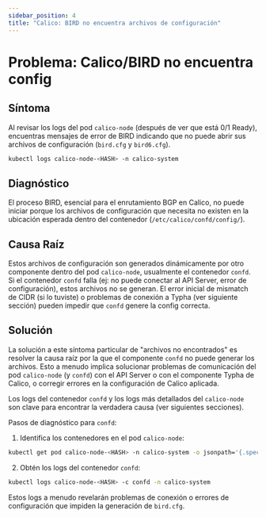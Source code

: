 ```yaml
---
sidebar_position: 4
title: "Calico: BIRD no encuentra archivos de configuración"
---
```


# Problema: Calico/BIRD no encuentra config

## Síntoma

Al revisar los logs del pod `calico-node` (después de ver que está 0/1 Ready), encuentras mensajes de error de BIRD indicando que no puede abrir sus archivos de configuración (`bird.cfg` y `bird6.cfg`).

```bash
kubectl logs calico-node-<HASH> -n calico-system
```
## Diagnóstico
El proceso BIRD, esencial para el enrutamiento BGP en Calico, no puede iniciar porque los archivos de configuración que necesita no existen en la ubicación esperada dentro del contenedor (`/etc/calico/confd/config/`).

## Causa Raíz
Estos archivos de configuración son generados dinámicamente por otro componente dentro del pod `calico-node`, usualmente el contenedor `confd`. Si el contenedor `confd` falla (ej: no puede conectar al API Server, error de configuración), estos archivos no se generan. El error inicial de mismatch de CIDR (si lo tuviste) o problemas de conexión a Typha (ver siguiente sección) pueden impedir que `confd` genere la config correcta.

## Solución
La solución a este síntoma particular de "archivos no encontrados" es resolver la causa raíz por la que el componente `confd` no puede generar los archivos. Esto a menudo implica solucionar problemas de comunicación del pod `calico-node` (y `confd`) con el API Server o con el componente Typha de Calico, o corregir errores en la configuración de Calico aplicada.

Los logs del contenedor `confd` y los logs más detallados del `calico-node` son clave para encontrar la verdadera causa (ver siguientes secciones).

Pasos de diagnóstico para `confd`:

1. Identifica los contenedores en el pod `calico-node`:
```bash
kubectl get pod calico-node-<HASH> -n calico-system -o jsonpath='{.spec.containers[*].name}'
```
2. Obtén los logs del contenedor `confd`:
```bash
kubectl logs calico-node-<HASH> -c confd -n calico-system
```
Estos logs a menudo revelarán problemas de conexión o errores de configuración que impiden la generación de `bird.cfg`.